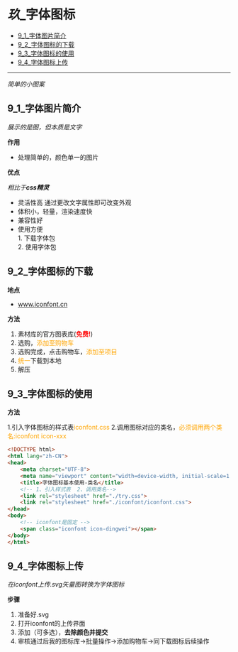 # *玖*_字体图标
 
* [9_1_字体图片简介](#9_1_字体图片简介)
* [9_2_字体图标的下载](#9_2_字体图标的下载)
* [9_3_字体图标的使用](#9_3_字体图标的使用)
* [9_4_字体图标上传](#9_4_字体图标上传)

---

*简单的小图案*

## 9_1_字体图片简介

*展示的是图，但本质是文字*

**作用**

* 处理简单的，颜色单一的图片

**优点**

*相比于**css精灵***

* 灵活性高 通过更改文字属性即可改变外观
* 体积小，轻量，渲染速度快
* 兼容性好
* 使用方便<br>1. 下载字体包<br>2. 使用字体包

## 9_2_字体图标的下载

**地点**

* <a href="http://www.iconfont.cn" title="阿里巴巴矢量字体图标库">www.iconfont.cn</a>

**方法**

1. 素材库的官方图表库(<strong style="color:red;">免费!</strong>)
2. 选购，<span style="color:orange;">添加至购物车</span>
3. 选购完成，点击购物车，<span style="color:orange;">添加至项目</span>
4. <span style="color:orange;">统一</span>下载到本地
5. 解压

## 9_3_字体图标的使用

**方法**

1.引入字体图标的样式表<span style="color:orange;">iconfont.css</span>
2.调用图标对应的类名，<span style="color:orange;">必须调用两个类名:iconfont icon-xxx</span>

```html
<!DOCTYPE html>
<html lang="zh-CN">
<head>
    <meta charset="UTF-8">
    <meta name="viewport" content="width=device-width, initial-scale=1.0">
    <title>字体图标基本使用-类名</title> 
    <!-- 1、引入样式表  2、调用类名-->
    <link rel="stylesheet" href="./try.css">  
    <link rel="stylesheet" href="./iconfont/iconfont.css">
</head>
<body>
    <!-- iconfont是固定 -->
    <span class="iconfont icon-dingwei"></span>
</body>
</html>
```

## 9_4_字体图标上传

*在iconfont上传.svg矢量图转换为字体图标*

**步骤**

1. 准备好.svg
2. 打开iconfont的上传界面
3. 添加（可多选），**去除颜色并提交**
4. 审核通过后我的图标库->批量操作->添加购物车->同下载图标后续操作

